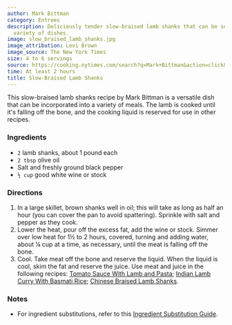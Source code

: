 ```yaml
---
author: Mark Bittman
category: Entrees
description: Deliciously tender slow-braised lamb shanks that can be served with a
  variety of dishes.
image: slow_braised_lamb_shanks.jpg
image_attribution: Levi Brown
image_source: The New York Times
size: 4 to 6 servings
source: https://cooking.nytimes.com/search?q=Mark+Bittman&action=click&module=byline&region=recipe%20page
time: At least 2 hours
title: Slow-Braised Lamb Shanks
---
```


This slow-braised lamb shanks recipe by Mark Bittman is a versatile dish that can be incorporated into a variety of meals. The lamb is cooked until it's falling off the bone, and the cooking liquid is reserved for use in other recipes.

### Ingredients

* `2` lamb shanks, about 1 pound each
* `2 tbsp` olive oil
* Salt and freshly ground black pepper
* `½ cup` good white wine or stock

### Directions

1. In a large skillet, brown shanks well in oil; this will take as long as half an hour (you can cover the pan to avoid spattering). Sprinkle with salt and pepper as they cook.
2. Lower the heat, pour off the excess fat, add the wine or stock. Simmer over low heat for 1½ to 2 hours, covered, turning and adding water, about ¼ cup at a time, as necessary, until the meat is falling off the bone.
3. Cool. Take meat off the bone and reserve the liquid. When the liquid is cool, skim the fat and reserve the juice. Use meat and juice in the following recipes: [Tomato Sauce With Lamb and Pasta](https://cooking.nytimes.com/recipes/1014428-tomato-sauce-with-lamb-and-pasta); [Indian Lamb Curry With Basmati Rice](https://cooking.nytimes.com/recipes/1014429-indian-lamb-curry-with-basmati-rice); [Chinese Braised Lamb Shanks](https://cooking.nytimes.com/recipes/1014430-chinese-braised-lamb-shanks).

### Notes

- For ingredient substitutions, refer to this [Ingredient Substitution Guide](https://cooking.nytimes.com/guides/79-substitutions-for-cooking).